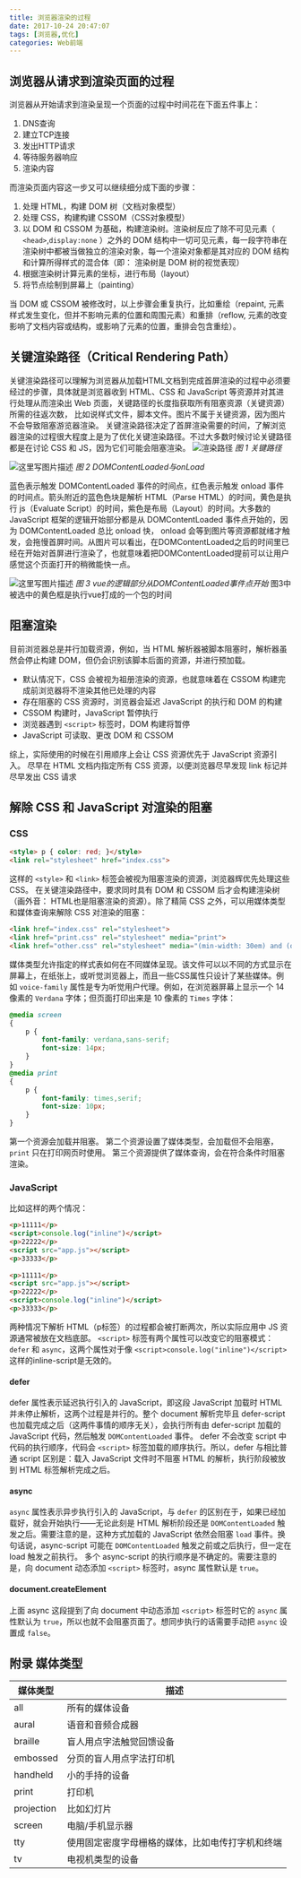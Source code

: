 ```yaml
---
title: 浏览器渲染的过程
date: 2017-10-24 20:47:07
tags: [浏览器,优化]
categories: Web前端 
---
```

## 浏览器从请求到渲染页面的过程
浏览器从开始请求到渲染呈现一个页面的过程中时间花在下面五件事上：
 1. DNS查询
 2. 建立TCP连接
 3. 发出HTTP请求
 4. 等待服务器响应
 5. 渲染内容

<!-- more -->
而渲染页面内容这一步又可以继续细分成下面的步骤：
 1. 处理 HTML，构建 DOM 树（文档对象模型）
 2. 处理 CSS，构建构建 CSSOM（CSS对象模型）
 3. 以 DOM 和 CSSOM 为基础，构建渲染树。渲染树反应了除不可见元素（ `<head>`,`display:none` ）之外的 DOM 结构中一切可见元素，每一段字符串在渲染树中都被当做独立的渲染对象，每一个渲染对象都是其对应的 DOM 结构和计算所得样式的混合体（即： 渲染树是 DOM 树的视觉表现）
 4. 根据渲染树计算元素的坐标，进行布局（layout）
 5. 将节点绘制到屏幕上（painting）

当 DOM 或 CSSOM 被修改时，以上步骤会重复执行，比如重绘（repaint, 元素样式发生变化，但并不影响元素的位置和周围元素）和重排（reflow, 元素的改变影响了文档内容或结构，或影响了元素的位置，重排会包含重绘）。

## 关键渲染路径（Critical Rendering Path）
关键渲染路径可以理解为浏览器从加载HTML文档到完成首屏渲染的过程中必须要经过的步骤，具体就是浏览器收到 HTML、CSS 和 JavaScript 等资源并对其进行处理从而渲染出 Web 页面，关键路径的长度指获取所有阻塞资源（关键资源）所需的往返次数， 比如说样式文件，脚本文件。图片不属于关键资源，因为图片不会导致阻塞游览器渲染。
关键渲染路径决定了首屏渲染需要的时间，了解浏览器渲染的过程很大程度上是为了优化关键渲染路径。不过大多数时候讨论关键路径都是在讨论 CSS 和 JS，因为它们可能会阻塞渲染。
![渲染路径](http://img.blog.csdn.net/20171025142257519?watermark/2/text/aHR0cDovL2Jsb2cuY3Nkbi5uZXQvUGFuZGFfbQ==/font/5a6L5L2T/fontsize/400/fill/I0JBQkFCMA==/dissolve/70/gravity/SouthEast)
*图 1  关键路径*
			
![这里写图片描述](http://img.blog.csdn.net/20171025143345240?watermark/2/text/aHR0cDovL2Jsb2cuY3Nkbi5uZXQvUGFuZGFfbQ==/font/5a6L5L2T/fontsize/400/fill/I0JBQkFCMA==/dissolve/70/gravity/SouthEast)
*图 2  DOMContentLoaded与onLoad*

蓝色表示触发 DOMContentLoaded 事件的时间点，红色表示触发 onload 事件的时间点。箭头附近的蓝色色块是解析 HTML（Parse HTML）的时间，黄色是执行 js（Evaluate Script）的时间，紫色是布局（Layout）的时间。大多数的 JavaScript 框架的逻辑开始部分都是从 DOMContentLoaded 事件点开始的，因为 DOMContentLoaded 总比 onload 快， onload 会等到图片等资源都就绪才触发，会拖慢首屏时间。从图片可以看出，在DOMContentLoaded之后的时间里已经在开始对首屏进行渲染了，也就意味着把DOMContentLoaded提前可以让用户感觉这个页面打开的稍微能快一点。

![这里写图片描述](http://img.blog.csdn.net/20171025144605579?watermark/2/text/aHR0cDovL2Jsb2cuY3Nkbi5uZXQvUGFuZGFfbQ==/font/5a6L5L2T/fontsize/400/fill/I0JBQkFCMA==/dissolve/70/gravity/SouthEast)
*图 3    vue的逻辑部分从DOMContentLoaded事件点开始*
图3中被选中的黄色框是执行vue打成的一个包的时间
## 阻塞渲染
目前浏览器总是并行加载资源，例如，当 HTML 解析器被脚本阻塞时，解析器虽然会停止构建 DOM，但仍会识别该脚本后面的资源，并进行预加载。
- 默认情况下，CSS 会被视为祖册渲染的资源，也就意味着在 CSSOM 构建完成前浏览器将不渲染其他已处理的内容
- 存在阻塞的 CSS 资源时，浏览器会延迟 JavaScript 的执行和 DOM 的构建
- CSSOM 构建时，JavaScript 暂停执行
- 浏览器遇到 `<script>` 标签时，DOM 构建将暂停
- JavaScript 可读取、更改 DOM 和 CSSOM

综上，实际使用的时候在引用顺序上会让 CSS 资源优先于 JavaScript 资源引入。
尽早在 HTML 文档内指定所有 CSS 资源，以便浏览器尽早发现 link 标记并尽早发出 CSS 请求

## 解除 CSS 和 JavaScript 对渲染的阻塞
### CSS
```html
<style> p { color: red; }</style>
<link rel="stylesheet" href="index.css">
```
这样的 `<style>` 和 `<link>` 标签会被视为阻塞渲染的资源，浏览器辉优先处理这些 CSS。
在关键渲染路径中，要求同时具有 DOM 和 CSSOM 后才会构建渲染树（画外音： HTML也是阻塞渲染的资源）。除了精简 CSS 之外，可以用媒体类型和媒体查询来解除 CSS 对渲染的阻塞：
```html
<link href="index.css" rel="stylesheet">
<link href="print.css" rel="stylesheet" media="print">
<link href="other.css" rel="stylesheet" media="(min-width: 30em) and (orientation: landscape)">
```
媒体类型允许指定的样式表如何在不同媒体呈现。该文件可以以不同的方式显示在屏幕上，在纸张上，或听觉浏览器上，而且一些CSS属性只设计了某些媒体。例如 `voice-family` 属性是专为听觉用户代理。例如，在浏览器屏幕上显示一个 14 像素的 `Verdana` 字体；但页面打印出来是 10 像素的 `Times` 字体：
```css
@media screen
{
    p {
        font-family: verdana,sans-serif;
        font-size: 14px;
    }
}
@media print
{
    p {
        font-family: times,serif;
        font-size: 10px;
    }
}
```
第一个资源会加载并阻塞。
第二个资源设置了媒体类型，会加载但不会阻塞，`print` 只在打印网页时使用。
第三个资源提供了媒体查询，会在符合条件时阻塞渲染。

### JavaScript
比如这样的两个情况：
```html
<p>11111</p>
<script>console.log("inline")</script>
<p>22222</p>
<script src="app.js"></script>
<p>33333</p>
 
<p>11111</p>
<script src="app.js"></script>
<p>22222</p>
<script>console.log("inline")</script>
<p>33333</p>
```
两种情况下解析 HTML（p标签）的过程都会被打断两次，所以实际应用中 JS 资源通常被放在文档底部。
`<script>` 标签有两个属性可以改变它的阻塞模式： `defer` 和 `async`，这两个属性对于像 `<script>console.log("inline")</script>` 这样的inline-script是无效的。
#### defer
defer 属性表示延迟执行引入的 JavaScript，即这段 JavaScript 加载时 HTML 并未停止解析，这两个过程是并行的。整个 document 解析完毕且 defer-script 也加载完成之后（这两件事情的顺序无关），会执行所有由 defer-script 加载的 JavaScript 代码，然后触发 `DOMContentLoaded` 事件。
defer 不会改变 script 中代码的执行顺序，代码会 `<script>` 标签加载的顺序执行。所以，defer 与相比普通 script 区别是：载入 JavaScript 文件时不阻塞 HTML 的解析，执行阶段被放到 HTML 标签解析完成之后。

#### async
`async` 属性表示异步执行引入的 JavaScript，与 `defer` 的区别在于，如果已经加载好，就会开始执行——无论此刻是 HTML 解析阶段还是 `DOMContentLoaded` 触发之后。需要注意的是，这种方式加载的 JavaScript 依然会阻塞 `load` 事件。换句话说，async-script 可能在 `DOMContentLoaded` 触发之前或之后执行，但一定在 load 触发之前执行。
多个 async-script 的执行顺序是不确定的。需要注意的是，向 document 动态添加 `<script>` 标签时，async 属性默认是 `true`。

#### document.createElement
上面 async 这段提到了向 document 中动态添加 `<script>` 标签时它的 `async` 属性默认为 `true`，所以也就不会阻塞页面了。想同步执行的话需要手动把 `async` 设置成 `false`。


## 附录 媒体类型
媒体类型 | 描述 |
------ | ---------- |
all	| 所有的媒体设备 |
aural |语音和音频合成器 |
braille	| 盲人用点字法触觉回馈设备 |
embossed | 分页的盲人用点字法打印机 |
handheld | 小的手持的设备 |
print | 打印机 |
projection | 比如幻灯片 |
screen | 电脑/手机显示器 |
tty	| 使用固定密度字母栅格的媒体，比如电传打字机和终端 |
tv | 电视机类型的设备 |